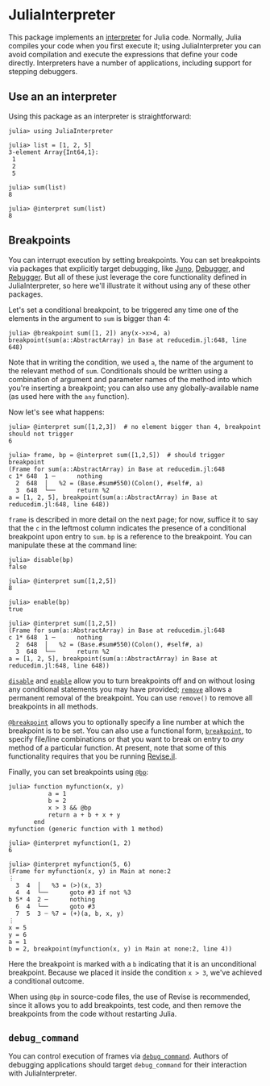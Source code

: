 # JuliaInterpreter

This package implements an [interpreter](https://en.wikipedia.org/wiki/Interpreter_(computing)) for Julia code.
Normally, Julia compiles your code when you first execute it; using JuliaInterpreter you can
avoid compilation and execute the expressions that define your code directly.
Interpreters have a number of applications, including support for stepping debuggers.

## Use an an interpreter

Using this package as an interpreter is straightforward:

```jldoctest demo1
julia> using JuliaInterpreter

julia> list = [1, 2, 5]
3-element Array{Int64,1}:
 1
 2
 5

julia> sum(list)
8

julia> @interpret sum(list)
8
```

## Breakpoints

You can interrupt execution by setting breakpoints.
You can set breakpoints via packages that explicitly target debugging,
like [Juno](http://junolab.org/), [Debugger](https://github.com/JuliaDebug/Debugger.jl), and
[Rebugger](https://github.com/timholy/Rebugger.jl).
But all of these just leverage the core functionality defined in JuliaInterpreter,
so here we'll illustrate it without using any of these other packages.

Let's set a conditional breakpoint, to be triggered any time one of the elements in the
argument to `sum` is bigger than 4:

```jldoctest demo1; filter = r"in Base at .*$"
julia> @breakpoint sum([1, 2]) any(x->x>4, a)
breakpoint(sum(a::AbstractArray) in Base at reducedim.jl:648, line 648)
```

Note that in writing the condition, we used `a`, the name of the argument to the relevant
method of `sum`. Conditionals should be written using a combination of argument and parameter
names of the method into which you're inserting a breakpoint; you can also use any
globally-available name (as used here with the `any` function).

Now let's see what happens:

```jldoctest demo1; filter = r"in Base at .*$"
julia> @interpret sum([1,2,3])  # no element bigger than 4, breakpoint should not trigger
6

julia> frame, bp = @interpret sum([1,2,5])  # should trigger breakpoint
(Frame for sum(a::AbstractArray) in Base at reducedim.jl:648
c 1* 648  1 ─      nothing
  2  648  │   %2 = (Base.#sum#550)(Colon(), #self#, a)
  3  648  └──      return %2
a = [1, 2, 5], breakpoint(sum(a::AbstractArray) in Base at reducedim.jl:648, line 648))
```

`frame` is described in more detail on the next page; for now, suffice it to say
that the `c` in the leftmost column indicates the presence of a conditional breakpoint
upon entry to `sum`. `bp` is a reference to the breakpoint. You can manipulate these
at the command line:

```jldoctest demo1; filter = r"in Base at .*$"
julia> disable(bp)
false

julia> @interpret sum([1,2,5])
8

julia> enable(bp)
true

julia> @interpret sum([1,2,5])
(Frame for sum(a::AbstractArray) in Base at reducedim.jl:648
c 1* 648  1 ─      nothing
  2  648  │   %2 = (Base.#sum#550)(Colon(), #self#, a)
  3  648  └──      return %2
a = [1, 2, 5], breakpoint(sum(a::AbstractArray) in Base at reducedim.jl:648, line 648))
```

[`disable`](@ref) and [`enable`](@ref) allow you to turn breakpoints off and on without losing any
conditional statements you may have provided; [`remove`](@ref) allows a permanent removal of
the breakpoint. You can use `remove()` to remove all breakpoints in all methods.

[`@breakpoint`](@ref) allows you to optionally specify a line number at which the breakpoint
is to be set. You can also use a functional form, [`breakpoint`](@ref), to specify file/line
combinations or that you want to break on entry to *any* method of a particular function.
At present, note that some of this functionality requires that you be running
[Revise.jl](https://github.com/timholy/Revise.jl).

Finally, you can set breakpoints using [`@bp`](@ref):

```jldoctest demo1
julia> function myfunction(x, y)
           a = 1
           b = 2
           x > 3 && @bp
           return a + b + x + y
       end
myfunction (generic function with 1 method)

julia> @interpret myfunction(1, 2)
6

julia> @interpret myfunction(5, 6)
(Frame for myfunction(x, y) in Main at none:2
⋮
  3  4  │   %3 = (>)(x, 3)
  4  4  └──      goto #3 if not %3
b 5* 4  2 ─      nothing
  6  4  └──      goto #3
  7  5  3 ┄ %7 = (+)(a, b, x, y)
⋮
x = 5
y = 6
a = 1
b = 2, breakpoint(myfunction(x, y) in Main at none:2, line 4))
```

Here the breakpoint is marked with a `b` indicating that it is an unconditional breakpoint.
Because we placed it inside the condition `x > 3`, we've achieved a conditional outcome.

When using `@bp` in source-code files, the use of Revise is recommended,
since it allows you to add breakpoints, test code, and then remove the breakpoints from the
code without restarting Julia.

## `debug_command`

You can control execution of frames via [`debug_command`](@ref).
Authors of debugging applications should target `debug_command` for their interaction
with JuliaInterpreter.
